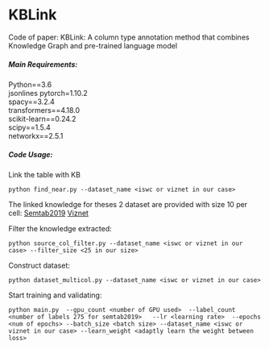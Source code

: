 # KBLink
Code of paper: KBLink: A column type annotation method that combines Knowledge Graph and pre-trained language model

##### Main Requirements:
Python==3.6  
jsonlines
pytorch=1.10.2  
spacy==3.2.4  
transformers==4.18.0  
scikit-learn==0.24.2  
scipy==1.5.4  
networkx==2.5.1  

##### Code Usage:
Link the table with KB

`python find_near.py --dataset_name <iswc or viznet in our case>`

The linked knowledge for theses 2 dataset are provided with size 10 per cell:
[Semtab2019](https://hkustconnect-my.sharepoint.com/:u:/g/personal/ywangnx_connect_ust_hk/EccsTGgIbO9Mpz-EgKuInbcBypnZEQEc7EVGLVF13MIxRw?e=Bf3pS7)
[Viznet](https://hkustconnect-my.sharepoint.com/:u:/g/personal/ywangnx_connect_ust_hk/EVR1F6SqxJ1EteoBfPb23n4BR_ZJAO-Vs4lAGflxLMcSjA?e=WRF7Am)

Filter the knowledge extracted:

`python source_col_filter.py --dataset_name <iswc or viznet in our case> --filter_size <25 in our size>`

Construct dataset:

`python dataset_multicol.py --dataset_name <iswc or viznet in our case>`

Start training and validating:

`python main.py 
    --gpu_count <number of GPU used> 
    --label_count <number of labels 275 for semtab2019>  
    --lr <learning rate> 
    --epochs <num of epochs>
    --batch_size <batch size>
    --dataset_name <iswc or viznet in our case>
    --learn_weight <adaptly learn the weight between loss>
`

